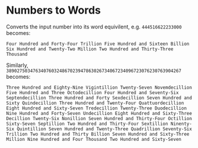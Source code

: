 # Numbers to Words
Converts the input number into its word equivilent, e.g. `444516622233000` becomes:
```
Four Hundred and Forty-Four Trillion Five Hundred and Sixteen Billion Six Hundred and Twenty-Two Million Two Hundred and Thirty-Three Thousand
```
Similarly, `389027503476340760324867023947863026734067234096723076230763904267` becomes:
```
Three Hundred and Eighty-Nine Vigintillion Twenty-Seven Novemdecillion Five Hundred and Three Octodecillion Four Hundred and Seventy-Six Septendecillion Three Hundred and Forty Sexdecillion Seven Hundred and Sixty Quindecillion Three Hundred and Twenty-Four Quattuordecillion Eight Hundred and Sixty-Seven Tredecillion Twenty-Three Duodecillion Nine Hundred and Forty-Seven Undecillion Eight Hundred and Sixty-Three Decillion Twenty-Six Nonillion Seven Hundred and Thirty-Four Octillion Sixty-Seven Septillion Two Hundred and Thirty-Four Sextillion Ninenty-Six Quintillion Seven Hundred and Twenty-Three Quadrillion Seventy-Six Trillion Two Hundred and Thirty Billion Seven Hundred and Sixty-Three Million Nine Hundred and Four Thousand Two Hundred and Sixty-Seven
```